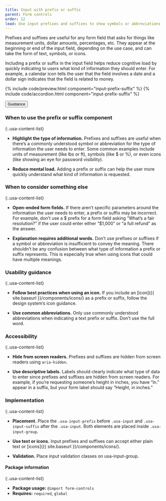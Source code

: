 ```yaml
---
title: Input with prefix or suffix
parent: Form controls
order: 12
lead: Use input prefixes and suffixes to show symbols or abbreviations that help users enter the right type of information in a form’s text input.
---
```


Prefixes and suffixes are useful for any form field that asks for things like measurement units, dollar amounts, percentages, etc. They appear at the beginning or end of the input field, depending on the use case, and can take the form of text, symbols, or icons. 

Including a prefix or suffix in the input field helps reduce cognitive load by quickly indicating to users what kind of information they should enter. For example, a calendar icon tells the user that the field involves a date and a dollar sign indicates that the field is related to money.  

{% include code/preview.html component="input-prefix-suffix" %}
{% include code/accordion.html component="input-prefix-suffix" %}


<div class="usa-accordion usa-accordion--bordered site-accordion-docs">
  <button class="usa-button-unstyled usa-accordion__button"
      aria-expanded="true" aria-controls="prefix-suffix-docs">
    Guidance
  </button>
  <div id="prefix-suffix-docs" aria-hidden="false" class="usa-accordion__content site-component-usage" markdown="1">

<h3>When to use the prefix or suffix component</h3>

{:.usa-content-list}

- **Highlight the type of information.** Prefixes and suffixes are useful when there’s a commonly understood symbol or abbreviation for the type of information the user needs to enter. Some common examples include units of measurement (like lbs or ft), symbols (like $ or %), or even icons (like showing an eye for password visibility).  

- **Reduce mental load.** Adding a prefix or suffix can help the user more quickly understand what kind of information is requested. 

<h3>When to consider something else</h3>

{:.usa-content-list}

- **Open-ended form fields.** If there aren’t specific parameters around the information the user needs to enter, a prefix or suffix may be incorrect. For example, don’t use a $ prefix for a form field asking “What’s a fair resolution?” if the user could enter either “$1,000” or “a full refund” as the answer.  

- **Explanation requires additional words.** Don’t use prefixes or suffixes if a symbol or abbreviation is insufficient to convey the meaning. There shouldn’t be any confusion between what type of information a prefix or suffix represents. This is especially true when using icons that could have multiple meanings. 

<h3>Usability guidance</h3>

{:.usa-content-list}

- **Follow best practices when using an icon.** If you include an [icon]({{ site.baseurl }}/components/icons/) as a prefix or suffix, follow the design system’s icon guidance.

- **Use common abbreviations.** Only use commonly understood abbreviations when indicating a text prefix or suffix. Don’t use the full word.

<h3>Accessibility</h3>

{:.usa-content-list}

- **Hide from screen readers.** Prefixes and suffixes are hidden from screen readers using `aria-hidden`.

- **Use descriptive labels.** Labels should clearly indicate what type of data to enter since prefixes and suffixes are hidden from screen readers. For example, if you’re requesting someone’s height in inches, you have “in.” appear in a suffix, but your form label should say “Height, in inches.”

<h3>Implementation</h3>

{:.usa-content-list}

- **Placement.** Place the `.usa-input-prefix` before `.usa-input` and `.usa-input-suffix` after the `.usa-input`. Both elements are placed inside `.usa-input-group`.

- **Use text or icons.** Input prefixes and suffixes can accept either plain text or [icons]({{ site.baseurl }}/components/icons/).

- **Validation.** Place input validation classes on usa-input-group.

<h4>Package information</h4>

{:.usa-content-list}

- **Package usage:** `@import form-controls`
- **Requires:** `required`, `global`


</div>
</div>